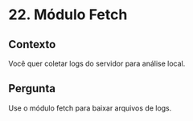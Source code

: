 # 22. Módulo Fetch

## Contexto
Você quer coletar logs do servidor para análise local.

## Pergunta
Use o módulo fetch para baixar arquivos de logs.
